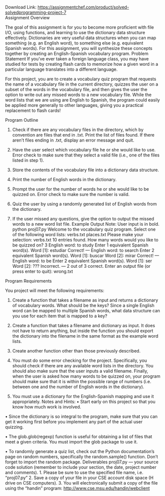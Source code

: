 Download Link: https://assignmentchef.com/product/solved-solvedprogramming-project-7
<br>
Assignment Overview

The goal of this assignment is for you to become more proficient with file I/O, using functions, and learning to use the dictionary data structure effectively. Dictionaries are very useful data structures when you can map something (e.g. an English word), to something else (e.g. equivalent Spanish words). For this assignment, you will synthesize these concepts together by creating an English-Spanish vocabulary program. Problem Statement If you’ve ever taken a foreign language class, you may have studied for tests by creating flash cards to memorize how a given word in a particular language translates into a different language.

For this project, you are to create a vocabulary quiz program that requests the name of a vocabulary file in the current directory, quizzes the user on a subset of the words in the vocabulary file, and then gives the user the option to write out any missed words to a new vocabulary file. While the word lists that we are using are English to Spanish, the program could easily be applied more generally to other languages, giving you a practical replacement to flash cards!

Program Outline

1. Check if there are any vocabulary files in the directory, which by convention are files that end in .txt. Print the list of files found. If there aren’t files ending in .txt, display an error message and quit.

2. Have the user select which vocabulary file he or she would like to use. Error check to make sure that they select a valid file (i.e., one of the files listed in step 1).

3. Store the contents of the vocabulary file into a dictionary data structure.

4. Print the number of English words in the dictionary.

5. Prompt the user for the number of words he or she would like to be quizzed on. Error check to make sure the number is valid.

6. Quiz the user by using a randomly generated list of English words from the dictionary.

7. If the user missed any questions, give the option to output the missed words to a new word list file. Example Output Note: User input is in bold. python proj07.py Welcome to the vocabulary quiz program. Select one of the following word lists: verbs.txt places.txt Please make your selection: verbs.txt 10 entries found. How many words would you like to be quizzed on? 3 English word: to study Enter 1 equivalent Spanish word(s). Word [1]: estudiar Correct! — English word: to search Enter 2 equivalent Spanish word(s). Word [1]: buscar Word [2]: mirar Correct! — English word: to be Enter 2 equivalent Spanish word(s). Word [1]: ser Word [2]: ??? Incorrect. — 2 out of 3 correct. Enter an output file (or press enter to quit): wrong.txt

Program Requirements

You project will meet the following requirements:

1. Create a function that takes a filename as input and returns a dictionary of vocabulary words. What should be the keys? Since a single English word can be mapped to multiple Spanish words, what data structure can you use for each item that is mapped to a key?

2. Create a function that takes a filename and dictionary as input. It does not have to return anything, but inside the function you should export the dictionary into the filename in the same format as the example word lists.

3. Create another function other than those previously described.

4. You must do some error checking for the project. Specifically, you should check if there are any available word lists in the directory. You should also make sure that the user inputs a valid filename. Finally, when the user is asked how many words to be quizzed on, your program should make sure that it is within the possible range of numbers (i.e. between one and the number of English words in the dictionary).

5. You must use a dictionary for the English-Spanish mapping and use it appropriately. Notes and Hints: • Start early on this project so that you know how much work is involved.

• Since the dictionary is so integral to the program, make sure that you can get it working first before you implement any part of the actual user quizzing.

• The glob.glob(regexp) function is useful for obtaining a list of files that meet a given criteria. You must import the glob package to use it.

• To randomly generate a quiz list, check out the Python documentation’s page on random numbers, specifically the random.sample() function. Don’t forget to import the random package. Deliverables proj07.py — your source code solution (remember to include your section, the date, project number and comments). 1. Please be sure to use the specified file name, i.e. “proj07.py” 2. Save a copy of your file in your CSE account disk space (H drive on CSE computers). 3. You will electronically submit a copy of the file using the “handin” program: http://www.cse.msu.edu/handin/webclient